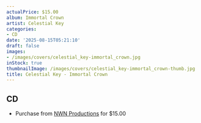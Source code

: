 ```yaml
---
actualPrice: $15.00
album: Immortal Crown
artist: Celestial Key
categories:
- CD
date: '2025-08-15T05:21:10'
draft: false
images:
- /images/covers/celestial_key-immortal_crown.jpg
inStock: true
thumbnailImage: /images/covers/celestial_key-immortal_crown-thumb.jpg
title: Celestial Key - Immortal Crown
---
```


## CD
* Purchase from [NWN Productions](http://shop.nwnprod.com/index.php?route=product/product&path=93&product_id=57854&sort=pd.name&order=ASC) for $15.00
